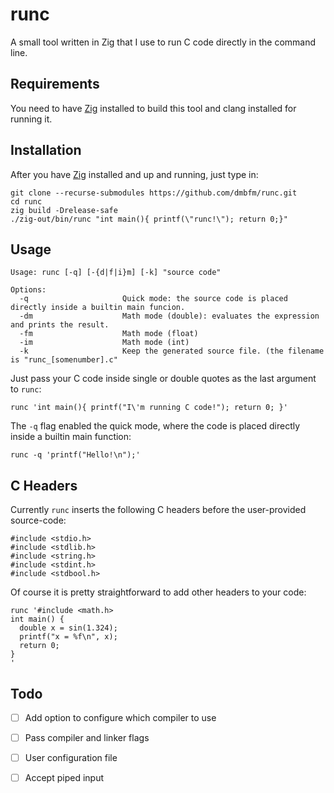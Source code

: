# runc

A small tool written in Zig that I use to run C code directly in the command line. 

## Requirements

You need to have [Zig](https://ziglang.org/) installed to build this tool and clang installed for running it.

## Installation

After you have [Zig](https://ziglang.org/download/) installed and up and running, just type in:
```
git clone --recurse-submodules https://github.com/dmbfm/runc.git
cd runc
zig build -Drelease-safe
./zig-out/bin/runc "int main(){ printf(\"runc!\"); return 0;}"
```

## Usage
``` 
Usage: runc [-q] [-{d|f|i}m] [-k] "source code"

Options:
  -q                     Quick mode: the source code is placed directly inside a builtin main funcion.
  -dm                    Math mode (double): evaluates the expression and prints the result.
  -fm                    Math mode (float)
  -im                    Math mode (int)
  -k                     Keep the generated source file. (the filename is "runc_[somenumber].c"
```

Just pass your C code inside single or double quotes as the last argument to `runc`:
``` 
runc 'int main(){ printf("I\'m running C code!"); return 0; }'

```

The `-q` flag enabled the quick mode, where the code is placed directly inside a builtin main function:
``` 
runc -q 'printf("Hello!\n");'
```

## C Headers

Currently `runc` inserts the following C headers before the user-provided source-code:
```
#include <stdio.h>
#include <stdlib.h>
#include <string.h>
#include <stdint.h>
#include <stdbool.h>
```

Of course it is pretty straightforward to add other headers to your code:
``` 
runc '#include <math.h>
int main() {
  double x = sin(1.324);
  printf("x = %f\n", x);
  return 0;
}
'
```

## Todo
- [ ] Add option to configure which compiler to use
- [ ] Pass compiler and linker flags
- [ ] User configuration file
- [ ] Accept piped input

